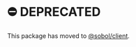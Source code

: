 # ⛔️ DEPRECATED 

This package has moved to [@sobol/client](https://www.npmjs.com/package/@sobol/client).